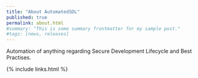 ```yaml
---
title: "About AutomatedSDL"
published: true
permalink: about.html
#summary: "This is some summary frontmatter for my sample post."
#tags: [news, releases]
---
```


Automation of anything regarding Secure Development Lifecycle and Best Practises.



{% include links.html %}

